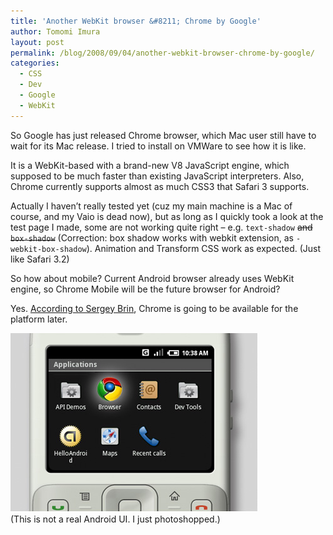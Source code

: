 ```yaml
---
title: 'Another WebKit browser &#8211; Chrome by Google'
author: Tomomi Imura
layout: post
permalink: /blog/2008/09/04/another-webkit-browser-chrome-by-google/
categories:
  - CSS
  - Dev
  - Google
  - WebKit
---
```

So Google has just released Chrome browser, which Mac user still have to wait for its Mac release. I tried to install on VMWare to see how it is like.

It is a WebKit-based with a brand-new V8 JavaScript engine, which supposed to be much faster than existing JavaScript interpreters. Also, Chrome currently supports almost as much CSS3 that Safari 3 supports. 

Actually I haven’t really tested yet (cuz my main machine is a Mac of course, and my Vaio is dead now), but as long as I quickly took a look at the test page I made, some are not working quite right &#8211; e.g. `text-shadow` <del datetime="2009-01-23T20:38:06+00:00">and <code>box-shadow</code></del> (Correction: box shadow works with webkit extension, as `-webkit-box-shadow`). Animation and Transform CSS work as expected. (Just like Safari 3.2) 

So how about mobile? Current Android browser already uses WebKit engine, so Chrome Mobile will be the future browser for Android?

Yes. <a href="http://news.cnet.com/8301-1001_3-10031318-92.html?part=rss&subj=news&tag=2547-1_3-0-20" target="_blank">According to Sergey Brin</a>, Chrome is going to be available for the platform later.

![Chrome on Android][1]  
(This is not a real Android UI. I just photoshopped.)

 [1]: /assets/images/wp-content/misc/chromeAndroid.jpg